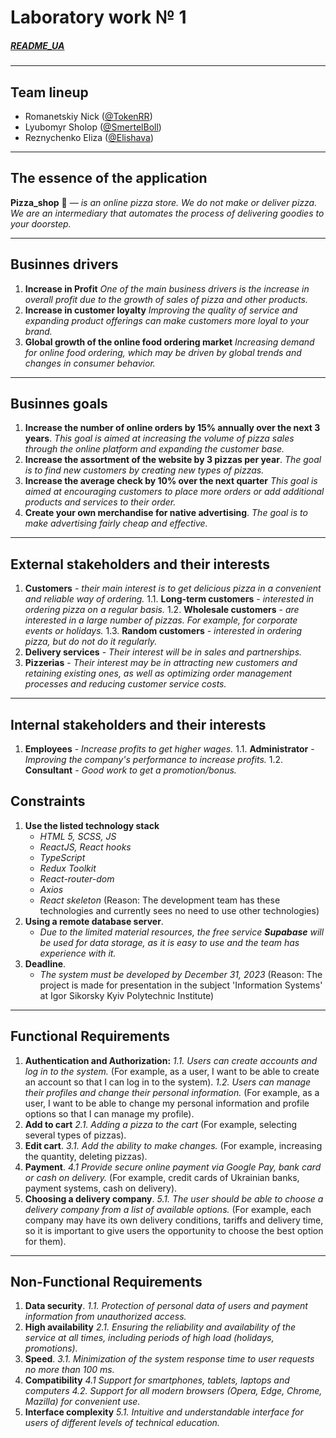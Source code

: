 # Laboratory work № 1
##### [README_UA](https://github.com/TokenRR/Information_systems/blob/main/Labs/Lab_1/README_UA.md)
---
## Team lineup
- Romanetskiy Nick ([@TokenRR](https://github.com/TokenRR))
- Lyubomyr Sholop ([@SmertelBoll](https://github.com/SmertelBoll))
- Reznychenko Eliza ([@Elishava](https://github.com/Elishava))
---
## The essence of the application
__Pizza_shop__ 🍕 — _is an online pizza store. We do not make or deliver pizza. We are an intermediary that automates the process of delivering goodies to your doorstep._
___
## Businnes drivers
1. __Increase in Profit__
    _One of the main business drivers is the increase in overall profit due to the growth of sales of pizza and other products._
2. __Increase in customer loyalty__
    _Improving the quality of service and expanding product offerings can make customers more loyal to your brand._
3. __Global growth of the online food ordering market__
    _Increasing demand for online food ordering, which may be driven by global trends and changes in consumer behavior._
---
## Businnes goals
1. __Increase the number of online orders by 15% annually over the next 3 years__.
    _This goal is aimed at increasing the volume of pizza sales through the online platform and expanding the customer base._
2. __Increase the assortment of the website by 3 pizzas per year__.
    _The goal is to find new customers by creating new types of pizzas._
3. __Increase the average check by 10% over the next quarter__
    _This goal is aimed at encouraging customers to place more orders or add additional products and services to their order._
4. __Create your own merchandise for native advertising__.
    _The goal is to make advertising fairly cheap and effective._
---
## External stakeholders and their interests
1. __Customers__ - _their main interest is to get delicious pizza in a convenient and reliable way of ordering._
    1.1. __Long-term customers__ - _interested in ordering pizza on a regular basis._
    1.2. __Wholesale customers__ - _are interested in a large number of pizzas. For example, for corporate events or holidays._
    1.3. __Random customers__ - _interested in ordering pizza, but do not do it regularly._
2. __Delivery services__ - _Their interest will be in sales and partnerships._
3. __Pizzerias__ - _Their interest may be in attracting new customers and retaining existing ones, as well as optimizing order management processes and reducing customer service costs._
---
## Internal stakeholders and their interests
1. __Employees__ - _Increase profits to get higher wages._
    1.1. __Administrator__ - _Improving the company's performance to increase profits._
    1.2. __Consultant__ - _Good work to get a promotion/bonus._

## Constraints
1. __Use the listed technology stack__
    - _HTML 5, SCSS, JS_
    - _ReactJS, React hooks_
    - _TypeScript_
    - _Redux Toolkit_
    - _React-router-dom_
    - _Axios_
    - _React skeleton_
    (Reason: The development team has these technologies and currently sees no need to use other technologies)
2. __Using a remote database server__.
    - _Due to the limited material resources, the free service **Supabase** will be used for data storage, as it is easy to use and the team has experience with it._
3. __Deadline__.
    - _The system must be developed by December 31, 2023_
    (Reason: The project is made for presentation in the subject 'Information Systems' at Igor Sikorsky Kyiv Polytechnic Institute)
---
## Functional Requirements
1. __Authentication and Authorization:__
    _1.1. Users can create accounts and log in to the system._
    (For example, as a user, I want to be able to create an account so that I can log in to the system).
    _1.2. Users can manage their profiles and change their personal information._
    (For example, as a user, I want to be able to change my personal information and profile options so that I can manage my profile).
2. __Add to cart__
    _2.1. Adding a pizza to the cart_
    (For example, selecting several types of pizzas).
3. __Edit cart__.
    _3.1. Add the ability to make changes._
    (For example, increasing the quantity, deleting pizzas).
4. __Payment__.
    _4.1 Provide secure online payment via Google Pay, bank card or cash on delivery._
    (For example, credit cards of Ukrainian banks, payment systems, cash on delivery).
5. __Choosing a delivery company__.
    _5.1. The user should be able to choose a delivery company from a list of available options._
    (For example, each company may have its own delivery conditions, tariffs and delivery time, so it is important to give users the opportunity to choose the best option for them).
---
## Non-Functional Requirements
1. __Data security__.
    _1.1. Protection of personal data of users and payment information from unauthorized access._
2. __High availability__ 
    _2.1. Ensuring the reliability and availability of the service at all times, including periods of high load (holidays, promotions)._
3. __Speed__.
    _3.1. Minimization of the system response time to user requests no more than 100 ms._
4. __Compatibility__
    _4.1 Support for smartphones, tablets, laptops and computers_
    _4.2. Support for all modern browsers (Opera, Edge, Chrome, Mazilla) for convenient use._
5. __Interface complexity__
    _5.1. Intuitive and understandable interface for users of different levels of technical education._

